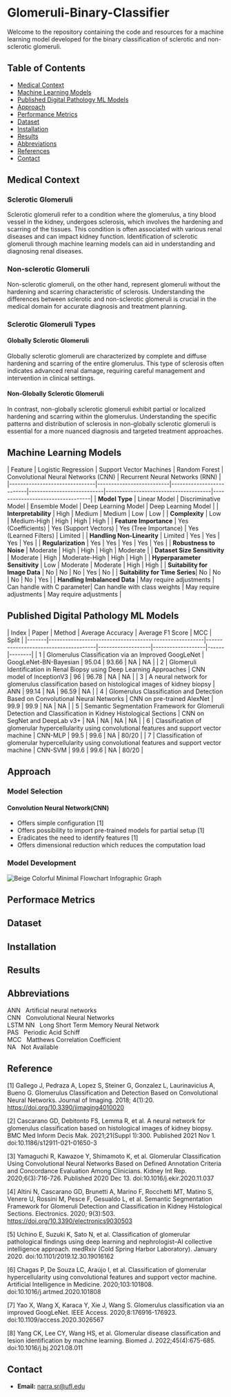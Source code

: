 # Glomeruli-Binary-Classifier
Welcome to the repository containing the code and resources for a machine learning model developed for the binary classification of sclerotic and non-sclerotic glomeruli.

## Table of Contents
- [Medical Context](#section-1)
- [Machine Learning Models](#section-2)
- [Published Digital Pathology ML Models](#section-3)
- [Approach](#section-4)
- [Performance Metrics](#section-5)
- [Dataset](#section-6)
- [Installation](#section-7)
- [Results](#section-8)
- [Abbreviations](#section-9)
- [References](#section-10)
- [Contact](#section-11)


## Medical Context
<a name="section-1"></a>
### Sclerotic Glomeruli
Sclerotic glomeruli refer to a condition where the glomerulus, a tiny blood vessel in the kidney, undergoes sclerosis, which involves the hardening and scarring of the tissues. This condition is often associated with various renal diseases and can impact kidney function. Identification of sclerotic glomeruli through machine learning models can aid in understanding and diagnosing renal diseases.

### Non-sclerotic Glomeruli
Non-sclerotic glomeruli, on the other hand, represent glomeruli without the hardening and scarring characteristic of sclerosis. Understanding the differences between sclerotic and non-sclerotic glomeruli is crucial in the medical domain for accurate diagnosis and treatment planning.

### Sclerotic Glomeruli Types
#### Globally Sclerotic Glomeruli
Globally sclerotic glomeruli are characterized by complete and diffuse hardening and scarring of the entire glomerulus. This type of sclerosis often indicates advanced renal damage, requiring careful management and intervention in clinical settings.

#### Non-Globally Sclerotic Glomeruli
In contrast, non-globally sclerotic glomeruli exhibit partial or localized hardening and scarring within the glomerulus. Understanding the specific patterns and distribution of sclerosis in non-globally sclerotic glomeruli is essential for a more nuanced diagnosis and targeted treatment approaches.

## Machine Learning Models
<a name="section-2"></a>
| Feature                       | Logistic Regression      | Support Vector Machines  | Random Forest             | Convolutional Neural Networks (CNN) | Recurrent Neural Networks (RNN) |
|-------------------------------|--------------------------|--------------------------|---------------------------|--------------------------------------|----------------------------------|
| **Model Type**                | Linear Model             | Discriminative Model     | Ensemble Model            | Deep Learning Model                  | Deep Learning Model              |
| **Interpretability**           | High                     | Medium                   | Medium                    | Low                                  | Low                              |
| **Complexity**                | Low                      | Medium-High              | High                      | High                                 | High                             |
| **Feature Importance**        | Yes (Coefficients)       | Yes (Support Vectors)    | Yes (Tree Importance)    | Yes (Learned Filters)               | Limited                          |
| **Handling Non-Linearity**    | Limited                  | Yes                      | Yes                       | Yes                                  | Yes                              |
| **Regularization**            | Yes                      | Yes                      | Yes                       | Yes                                  | Yes                              |
| **Robustness to Noise**        | Moderate                 | High                     | High                      | High                                 | Moderate                         |
| **Dataset Size Sensitivity**   | Moderate                 | High                     | Moderate-High             | High                                 | High                             |
| **Hyperparameter Sensitivity** | Low                      | Moderate                 | Moderate                  | High                                 | High                             |
| **Suitability for Image Data** | No                       | No                       | No                        | Yes                                  | No                               |
| **Suitability for Time Series**| No                       | No                       | No                        | No                                   | Yes                              |
| **Handling Imbalanced Data**   | May require adjustments | Can handle with C parameter| Can handle with class weights | May require adjustments            | May require adjustments          |

## Published Digital Pathology ML Models
<a name="section-3"></a>
| Index | Paper                                                  | Method                               | Average Accuracy | Average F1 Score | MCC  | Split  |
|-------|--------------------------------------------------------|--------------------------------------|-------------------|-------------------|------|--------|
| 1     | Glomerulus Classification via an Improved GoogLeNet     | GoogLeNet-BN-Bayesian                | 95.04             | 93.66             | NA   | NA     |
| 2     | Glomeruli Identification in Renal Biopsy using Deep Learning Approaches | CNN model of InceptionV3      | 96                | 96.78             | NA   | NA     |
| 3     | A neural network for glomerulus classification based on histological images of kidney biopsy | ANN | 99.14 | NA   | 96.59 | NA     |
| 4     | Glomerulus Classification and Detection Based on Convolutional Neural Networks | CNN on pre-trained AlexNet | 99.9 | 99.9 | NA   | NA     |
| 5     | Semantic Segmentation Framework for Glomeruli Detection and Classification in Kidney Histological Sections | CNN on SegNet and DeepLab v3+ | NA | NA | NA   | NA     |
| 6     | Classification of glomerular hypercellularity using convolutional features and support vector machine | CNN-MLP | 99.5 | 99.6 | NA   | 80/20  |
| 7     | Classification of glomerular hypercellularity using convolutional features and support vector machine | CNN-SVM | 99.6 | 99.6 | NA   | 80/20  |

## Approach
<a name="section-4"></a>
### Model Selection
#### Convolution Neural Network(CNN)
- Offers simple configuration [1]
- Offers possibility to import pre-trained models for partial setup [1]
- Eradicates the need to identify features [1]
- Offers dimensional reduction which reduces the computation load

### Model Development
![Beige Colorful Minimal Flowchart Infographic Graph](https://github.com/Srujith20/Glomeruli-Binary-Classifier/assets/66065988/37334fe4-68bf-4ac2-b483-07cc10e829ac)

## Performace Metrics
<a name="section-5"></a>

## Dataset
<a name="section-6"></a>

## Installation
<a name="section-7"></a>

## Results
<a name="section-8"></a>

## Abbreviations
<a name="section-9"></a>
ANN     &nbsp; Artificial neural networks  
CNN     &nbsp; Convolutional Neural Networks  
LSTM NN &nbsp; Long Short Term Memory Neural Network  
PAS     &nbsp; Periodic Acid Schiff  
MCC     &nbsp; Matthews Correlation Coefficient  
NA      &nbsp; Not Available 

## Reference
<a name="section-10"></a>
[1] Gallego J, Pedraza A, Lopez S, Steiner G, Gonzalez L, Laurinavicius A, Bueno G. Glomerulus Classification and Detection Based on Convolutional Neural Networks. Journal of Imaging. 2018; 4(1):20. https://doi.org/10.3390/jimaging4010020

[2] Cascarano GD, Debitonto FS, Lemma R, et al. A neural network for glomerulus classification based on histological images of kidney biopsy. BMC Med Inform Decis Mak. 2021;21(Suppl 1):300. Published 2021 Nov 1. doi:10.1186/s12911-021-01650-3

[3] Yamaguchi R, Kawazoe Y, Shimamoto K, et al. Glomerular Classification Using Convolutional Neural Networks Based on Defined Annotation Criteria and Concordance Evaluation Among Clinicians. Kidney Int Rep. 2020;6(3):716-726. Published 2020 Dec 13. doi:10.1016/j.ekir.2020.11.037

[4] Altini N, Cascarano GD, Brunetti A, Marino F, Rocchetti MT, Matino S, Venere U, Rossini M, Pesce F, Gesualdo L, et al. Semantic Segmentation Framework for Glomeruli Detection and Classification in Kidney Histological Sections. Electronics. 2020; 9(3):503. https://doi.org/10.3390/electronics9030503

[5] Uchino E, Suzuki K, Sato N, et al. Classification of glomerular pathological findings using deep learning and nephrologist–AI collective intelligence approach. medRxiv (Cold Spring Harbor Laboratory). January 2020. doi:10.1101/2019.12.30.19016162

[6] Chagas P, De Souza LC, Araújo I, et al. Classification of glomerular hypercellularity using convolutional features and support vector machine. Artificial Intelligence in Medicine. 2020;103:101808. doi:10.1016/j.artmed.2020.101808

[7] Yao X, Wang X, Karaca Y, Xie J, Wang S. Glomerulus classification via an improved GoogLeNet. IEEE Access. 2020;8:176916-176923. doi:10.1109/access.2020.3026567

[8] Yang CK, Lee CY, Wang HS, et al. Glomerular disease classification and lesion identification by machine learning. Biomed J. 2022;45(4):675-685. doi:10.1016/j.bj.2021.08.011

## Contact
<a name="section-11"></a>
- **Email:** narra.sr@ufl.edu




